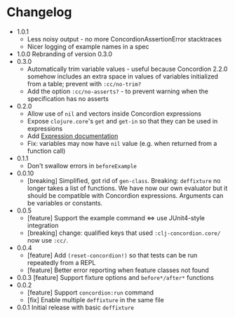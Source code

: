 # Changelog

* 1.0.1
  * Less noisy output - no more ConcordionAssertionError stacktraces
  * Nicer logging of example names in a spec
* 1.0.0 Rebranding of version 0.3.0
* 0.3.0
  * Automatically trim variable values - useful because Concordion 2.2.0 somehow includes an extra space in values of variables initialized from a table; prevent with `:cc/no-trim?`
  * Add the option `:cc/no-asserts?` - to prevent warning when the specification has no asserts
* 0.2.0
  * Allow use of `nil` and vectors inside Concordion expressions
  * Expose `clojure.core`'s `get` and `get-in` so that they can be used
    in expressions
  * Add [Expression documentation](clj-concordion/expressions/Expressions.md)
  * Fix: variables may now have `nil` value (e.g. when returned from a function call)
* 0.1.1
  * Don't swallow errors in `beforeExample`
* 0.0.10
  * [breaking] Simplified, got rid of `gen-class`. Breaking: `deffixture` no longer takes a list of functions. We have now our own evaluator but it should be compatible with Concordion expressions. Arguments can be variables or constants.
* 0.0.5
  * [feature] Support the example command <=> use JUnit4-style integration
  * [breaking] change: qualified keys that used `:clj-concordion.core/` now use `:cc/`. 
* 0.0.4 
  * [feature] Add `(reset-concordion!)` so that tests can be run repeatedly from a REPL
  * [feature] Better error reporting when feature classes not found
* 0.0.3 [feature] Support fixture options and `before*/after*` functions
* 0.0.2
  * [feature] Support `concordion:run` command 
  * [fix] Enable multiple `deffixture` in the same file
* 0.0.1 Initial release with basic `deffixture`
